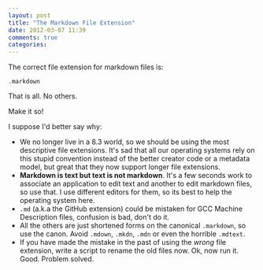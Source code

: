 ```yaml
---
layout: post
title: "The Markdown File Extension"
date: 2012-03-07 11:39
comments: true
categories: 
---
```


The correct file extension for markdown files is:

`.markdown`
	
That is all. No others.

Make it so!

I suppose I'd better say why:

* We no longer live in a 8.3 world, so we should be using the most descriptive file extensions. It's sad that all our operating systems rely on this stupid convention instead of the better creator code or a metadata model, but great that they now support longer file extensions.
* **Markdown is text but text is not markdown**. It's a few seconds work to associate an application to edit text and another to edit markdown files, so use that. I use different editors for them, so its best to help the operating system here.
* `.md` (a.k.a the GitHub extension) could be mistaken for GCC Machine Description files, confusion is bad, don't do it.
* All the others are just shortened forms on the canonical `.markdown`, so use the canon. Avoid `.mdown`, `.mkdn`, `.mdn` or even the horrible `.mdtext`.
* If you have made the mistake in the past of using the *wrong* file extension, write a script to rename the old files now. Ok, now run it. Good. Problem solved.
